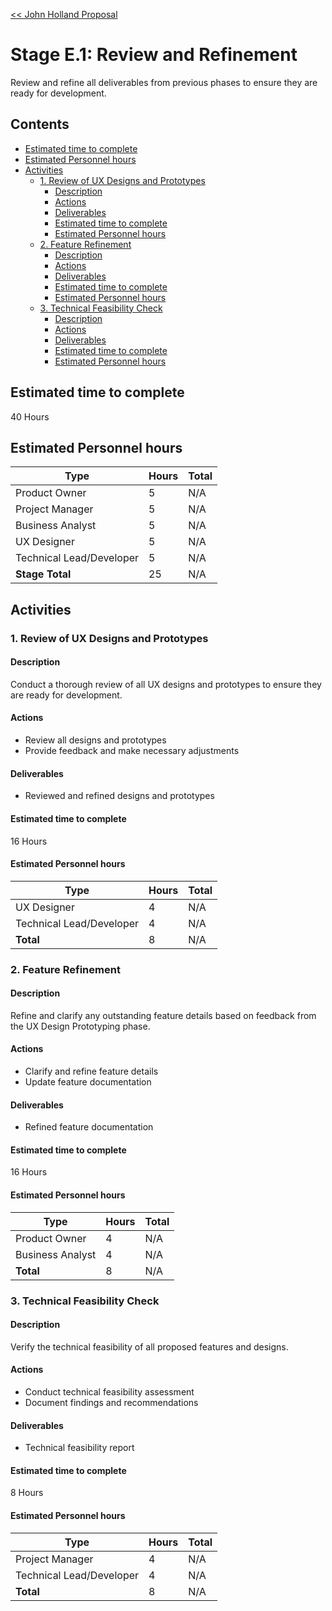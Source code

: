 [<< John Holland Proposal](../../../proposal.md)

# Stage E.1: Review and Refinement

Review and refine all deliverables from previous phases to ensure they are ready for development.

## <a name='Contents'></a>Contents
<!-- vscode-markdown-toc -->
* [Estimated time to complete](#Estimatedtimetocomplete)
* [Estimated Personnel hours](#EstimatedPersonnelhours)
* [Activities](#Activities)
	* [1. Review of UX Designs and Prototypes](#ReviewofUXDesignsandPrototypes)
		* [Description](#Description)
		* [Actions](#Actions)
		* [Deliverables](#Deliverables)
		* [Estimated time to complete](#Estimatedtimetocomplete-1)
		* [Estimated Personnel hours](#EstimatedPersonnelhours-1)
	* [2. Feature Refinement](#FeatureRefinement)
		* [Description](#Description-1)
		* [Actions](#Actions-1)
		* [Deliverables](#Deliverables-1)
		* [Estimated time to complete](#Estimatedtimetocomplete-1)
		* [Estimated Personnel hours](#EstimatedPersonnelhours-1)
	* [3. Technical Feasibility Check](#TechnicalFeasibilityCheck)
		* [Description](#Description-1)
		* [Actions](#Actions-1)
		* [Deliverables](#Deliverables-1)
		* [Estimated time to complete](#Estimatedtimetocomplete-1)
		* [Estimated Personnel hours](#EstimatedPersonnelhours-1)

<!-- vscode-markdown-toc-config
	numbering=false
	autoSave=false
	/vscode-markdown-toc-config -->
<!-- /vscode-markdown-toc -->

## <a name='Estimatedtimetocomplete'></a>Estimated time to complete

40 Hours

## <a name='EstimatedPersonnelhours'></a>Estimated Personnel hours

| Type             | Hours | Total    |
|------------------|-------|----------|
| Product Owner    | 5     | N/A      |
| Project Manager  | 5     | N/A      |
| Business Analyst | 5     | N/A      |
| UX Designer      | 5     | N/A      |
| Technical Lead/Developer | 5     | N/A |
| **Stage Total**  | 25    | N/A      |

## <a name='Activities'></a>Activities

### <a name='ReviewofUXDesignsandPrototypes'></a>1. Review of UX Designs and Prototypes

#### <a name='Description'></a>Description

Conduct a thorough review of all UX designs and prototypes to ensure they are ready for development.

#### <a name='Actions'></a>Actions

- Review all designs and prototypes
- Provide feedback and make necessary adjustments

#### <a name='Deliverables'></a>Deliverables

- Reviewed and refined designs and prototypes

#### <a name='Estimatedtimetocomplete-1'></a>Estimated time to complete

16 Hours

#### <a name='EstimatedPersonnelhours-1'></a>Estimated Personnel hours

| Type                    | Hours | Total    |
|-------------------------|-------|----------|
| UX Designer             | 4     | N/A      |
| Technical Lead/Developer| 4     | N/A      |
| **Total**               | 8     | N/A      |

### <a name='FeatureRefinement'></a>2. Feature Refinement

#### <a name='Description-1'></a>Description

Refine and clarify any outstanding feature details based on feedback from the UX Design Prototyping phase.

#### <a name='Actions-1'></a>Actions

- Clarify and refine feature details
- Update feature documentation

#### <a name='Deliverables-1'></a>Deliverables

- Refined feature documentation

#### <a name='Estimatedtimetocomplete-1'></a>Estimated time to complete

16 Hours

#### <a name='EstimatedPersonnelhours-1'></a>Estimated Personnel hours

| Type             | Hours | Total    |
|------------------|-------|----------|
| Product Owner    | 4     | N/A      |
| Business Analyst | 4     | N/A      |
| **Total**        | 8     | N/A      |

### <a name='TechnicalFeasibilityCheck'></a>3. Technical Feasibility Check

#### <a name='Description-1'></a>Description

Verify the technical feasibility of all proposed features and designs.

#### <a name='Actions-1'></a>Actions

- Conduct technical feasibility assessment
- Document findings and recommendations

#### <a name='Deliverables-1'></a>Deliverables

- Technical feasibility report

#### <a name='Estimatedtimetocomplete-1'></a>Estimated time to complete

8 Hours

#### <a name='EstimatedPersonnelhours-1'></a>Estimated Personnel hours

| Type                    | Hours | Total    |
|-------------------------|-------|----------|
| Project Manager         | 4     | N/A      |
| Technical Lead/Developer| 4     | N/A      |
| **Total**               | 8     | N/A      |
